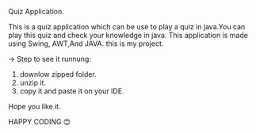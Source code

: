 Quiz Application.

This is a quiz application which can be use to play a quiz in java.You can play this quiz and check your knowledge in java.
This application is made using Swing, AWT,And JAVA.
this is my project.


-> Step to see it runnung:

1. downlow zipped folder.
2. unzip it.
3. copy it and paste it on your IDE.
 
Hope you like it.

 HAPPY CODING 😊
